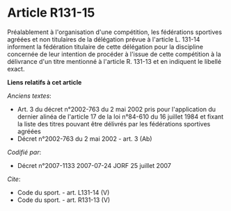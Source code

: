 # Article R131-15

Préalablement à l'organisation d'une compétition, les fédérations sportives agréées et non titulaires de la délégation prévue
à l'article L. 131-14 informent la fédération titulaire de cette délégation pour la discipline concernée de leur intention de
procéder à l'issue de cette compétition à la délivrance d'un titre mentionné à l'article R. 131-13 et en indiquent le libellé
exact.

**Liens relatifs à cet article**

_Anciens textes_:

  - Art. 3 du décret n°2002-763 du 2 mai 2002 pris pour l'application du dernier alinéa de l'article 17 de la loi n°84-610 du 16 juillet 1984 et fixant la liste des titres pouvant être délivrés par les fédérations sportives agréées
  - Décret n°2002-763 du 2 mai 2002 - art. 3 (Ab)

_Codifié par_:

  - Décret n°2007-1133 2007-07-24 JORF 25 juillet 2007

_Cite_:

  - Code du sport. - art. L131-14 (V)
  - Code du sport. - art. R131-13 (V)
